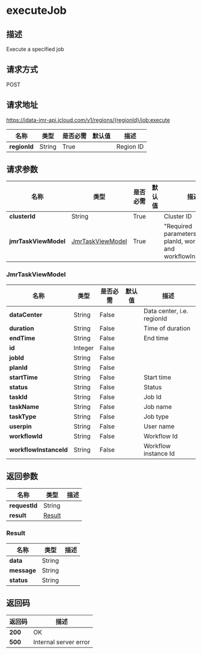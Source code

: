 # executeJob


## 描述
Execute a specified job

## 请求方式
POST

## 请求地址
https://idata-jmr-api.jcloud.com/v1/regions/{regionId}/job:execute

|名称|类型|是否必需|默认值|描述|
|---|---|---|---|---|
|**regionId**|String|True||Region ID|

## 请求参数
|名称|类型|是否必需|默认值|描述|
|---|---|---|---|---|
|**clusterId**|String|True||Cluster ID|
|**jmrTaskViewModel**|[JmrTaskViewModel](##JmrTaskViewModel)|True||"Required parameters: jobId, planId, workflowId and workflowInstanceId"<br>|

### <a name="JmrTaskViewModel">JmrTaskViewModel</a>
|名称|类型|是否必需|默认值|描述|
|---|---|---|---|---|
|**dataCenter**|String|False||Data center, i.e. regionId|
|**duration**|String|False||Time of duration|
|**endTime**|String|False||End time|
|**id**|Integer|False|||
|**jobId**|String|False|||
|**planId**|String|False|||
|**startTime**|String|False||Start time|
|**status**|String|False||Status|
|**taskId**|String|False||Job Id|
|**taskName**|String|False||Job name|
|**taskType**|String|False||Job type|
|**userpin**|String|False||User name|
|**workflowId**|String|False||Workflow Id|
|**workflowInstanceId**|String|False||Workflow instance Id|

## 返回参数
|名称|类型|描述|
|---|---|---|
|**requestId**|String||
|**result**|[Result](##Result)||


### <a name="Result">Result</a>
|名称|类型|描述|
|---|---|---|
|**data**|String||
|**message**|String||
|**status**|String||

## 返回码
|返回码|描述|
|---|---|
|**200**|OK|
|**500**|Internal server error|
